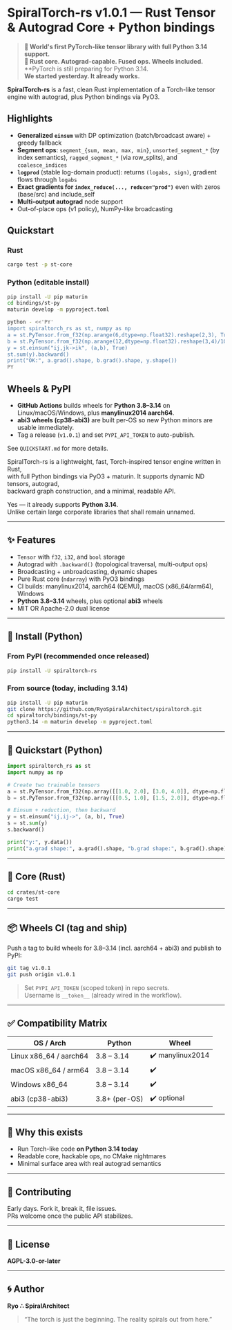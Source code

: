 # SpiralTorch-rs v1.0.1 — Rust Tensor & Autograd Core + Python bindings

> **🚨 World's first PyTorch-like tensor library with full Python 3.14 support.**  
> **🧠 Rust core. Autograd-capable. Fused ops. Wheels included.**
> **PyTorch is still preparing for Python 3.14.  
> **We started yesterday. It already works.**

**SpiralTorch-rs** is a fast, clean Rust implementation of a Torch-like tensor engine with autograd, plus Python bindings via PyO3.

## Highlights
- **Generalized `einsum`** with DP optimization (batch/broadcast aware) + greedy fallback
- **Segment ops**: `segment_{sum, mean, max, min}`, `unsorted_segment_*` (by index semantics), `ragged_segment_*` (via row_splits), and `coalesce_indices`
- **`logprod`** (stable log-domain product): returns `(logabs, sign)`, gradient flows through `logabs`
- **Exact gradients for `index_reduce(..., reduce="prod")`** even with zeros (base/src) and include_self
- **Multi-output autograd** node support
- Out-of-place ops (v1 policy), NumPy-like broadcasting

## Quickstart

### Rust
```bash
cargo test -p st-core
```

### Python (editable install)
```bash
pip install -U pip maturin
cd bindings/st-py
maturin develop -m pyproject.toml

python - <<'PY'
import spiraltorch_rs as st, numpy as np
a = st.PyTensor.from_f32(np.arange(6,dtype=np.float32).reshape(2,3), True)
b = st.PyTensor.from_f32(np.arange(12,dtype=np.float32).reshape(3,4)/10, True)
y = st.einsum("ij,jk->ik", (a,b), True)
st.sum(y).backward()
print("OK:", a.grad().shape, b.grad().shape, y.shape())
PY
```

## Wheels & PyPI
- **GitHub Actions** builds wheels for **Python 3.8–3.14** on Linux/macOS/Windows, plus **manylinux2014 aarch64**.
- **abi3 wheels (cp38-abi3)** are built per-OS so new Python minors are usable immediately.
- Tag a release (`v1.0.1`) and set `PYPI_API_TOKEN` to auto-publish.

See `QUICKSTART.md` for more details.

SpiralTorch-rs is a lightweight, fast, Torch-inspired tensor engine written in Rust,  
with full Python bindings via PyO3 + maturin. It supports dynamic ND tensors, autograd,  
backward graph construction, and a minimal, readable API.

Yes — it already supports **Python 3.14**.  
Unlike certain large corporate libraries that shall remain unnamed.

---

## ✨ Features

- `Tensor` with `f32`, `i32`, and `bool` storage
- Autograd with `.backward()` (topological traversal, multi-output ops)
- Broadcasting + unbroadcasting, dynamic shapes
- Pure Rust core (`ndarray`) with PyO3 bindings
- CI builds: manylinux2014, aarch64 (QEMU), macOS (x86_64/arm64), Windows
- **Python 3.8–3.14** wheels, plus optional **abi3** wheels
- MIT OR Apache-2.0 dual license

---

## 🐍 Install (Python)

### From PyPI (recommended once released)
```bash
pip install -U spiraltorch-rs
```

### From source (today, including 3.14)
```bash
pip install -U pip maturin
git clone https://github.com/RyoSpiralArchitect/spiraltorch.git
cd spiraltorch/bindings/st-py
python3.14 -m maturin develop -m pyproject.toml
```

---

## 🚀 Quickstart (Python)

```python
import spiraltorch_rs as st
import numpy as np

# Create two trainable tensors
a = st.PyTensor.from_f32(np.array([[1.0, 2.0], [3.0, 4.0]], dtype=np.float32), True)
b = st.PyTensor.from_f32(np.array([[0.5, 1.0], [1.5, 2.0]], dtype=np.float32), True)

# Einsum + reduction, then backward
y = st.einsum("ij,ij->", (a, b), True)
s = st.sum(y)
s.backward()

print("y:", y.data())
print("a.grad shape:", a.grad().shape, "b.grad shape:", b.grad().shape)
```

---

## 🦀 Core (Rust)

```bash
cd crates/st-core
cargo test
```

---

## 📦 Wheels CI (tag and ship)

Push a tag to build wheels for 3.8–3.14 (incl. aarch64 + abi3) and publish to PyPI:

```bash
git tag v1.0.1
git push origin v1.0.1
```

> Set `PYPI_API_TOKEN` (scoped token) in repo secrets.  
> Username is `__token__` (already wired in the workflow).

---

## ✅ Compatibility Matrix

| OS / Arch                    | Python           | Wheel |
|-----------------------------|------------------|-------|
| Linux x86_64 / aarch64      | 3.8 – 3.14       | ✔️ manylinux2014 |
| macOS x86_64 / arm64        | 3.8 – 3.14       | ✔️ |
| Windows x86_64              | 3.8 – 3.14       | ✔️ |
| abi3 (cp38-abi3)            | 3.8+ (per-OS)    | ✔️ optional |

---

## 🧠 Why this exists

- Run Torch-like code **on Python 3.14 today**
- Readable core, hackable ops, no CMake nightmares
- Minimal surface area with real autograd semantics

---

## 🤝 Contributing

Early days. Fork it, break it, file issues.  
PRs welcome once the public API stabilizes.

---

## 📜 License

**AGPL-3.0-or-later**

---

## 🌀 Author

**Ryo ∴ SpiralArchitect**  
> “The torch is just the beginning. The reality spirals out from here.”
